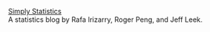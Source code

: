 [Simply Statistics](https://simplystatistics.org/)  
A statistics blog by Rafa Irizarry, Roger Peng, and Jeff Leek.  